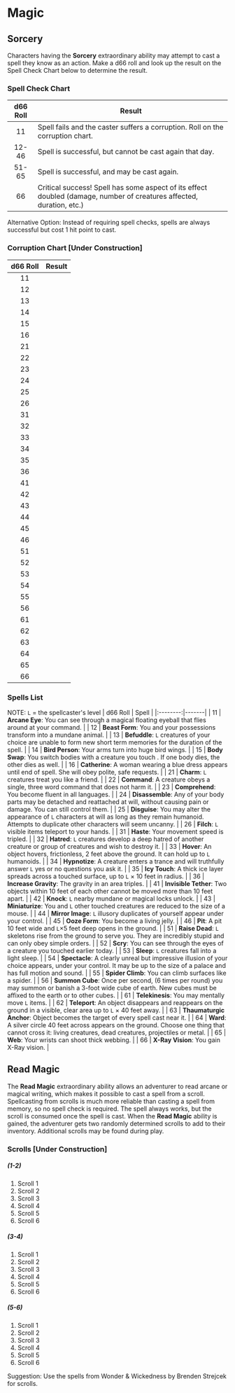 # Magic

## Sorcery
Characters having the **Sorcery** extraordinary ability may attempt to cast a spell they know as an action. Make a d66 roll and look up the result on the Spell Check Chart below to determine the result.

### Spell Check Chart
| d66 Roll | Result |
|:--------:|--------|
| 11       | Spell fails and the caster suffers a corruption. Roll on the corruption chart. |
| 12-46    | Spell is successful, but cannot be cast again that day. |
| 51-65    | Spell is successful, and may be cast again. |
| 66       | Critical success! Spell has some aspect of its effect doubled (damage, number of creatures affected, duration, etc.) |


Alternative Option: Instead of requiring spell checks, spells are always successful but cost 1 hit point to cast.

### Corruption Chart [Under Construction]
| d66 Roll | Result |
|:--------:|--------|
| 11 |  |
| 12 |  |
| 13 |  |
| 14 |  |
| 15 |  |
| 16 |  |
| 21 |  |
| 22 |  |
| 23 |  |
| 24 |  |
| 25 |  |
| 26 |  |
| 31 |  |
| 32 |  |
| 33 |  |
| 34 |  |
| 35 |  |
| 36 |  |
| 41 |  |
| 42 |  |
| 43 |  |
| 44 |  |
| 45 |  |
| 46 |  |
| 51 |  |
| 52 |  |
| 53 |  |
| 54 |  |
| 55 |  |
| 56 |  |
| 61 |  |
| 62 |  |
| 63 |  |
| 64 |  |
| 65 |  |
| 66 |  |

### Spells List
NOTE: `L` = the spellcaster's level
| d66 Roll | Spell |
|:--------:|-------|
| 11 | **Arcane Eye**: You can see through a magical floating eyeball that flies around at your command. |
| 12 | **Beast Form**: You and your possessions transform into a mundane animal. |
| 13 | **Befuddle**: `L` creatures of your choice are unable to form new short term memories for the duration of the spell. |
| 14 | **Bird Person**: Your arms turn into huge bird wings. |
| 15 | **Body Swap**: You switch bodies with a creature you touch . If one body dies, the other dies as well. |
| 16 | **Catherine**: A woman wearing a blue dress appears until end of spell. She will obey polite, safe requests. |
| 21 | **Charm**: `L` creatures treat you like a friend. |
| 22 | **Command**: A creature obeys a single, three word command that does not harm it. |
| 23 | **Comprehend**: You become fluent in all languages. |
| 24 | **Disassemble**: Any of your body parts may be detached and reattached at will, without causing pain or damage. You can still control them. |
| 25 | **Disguise**: You may alter the appearance of `L` characters at will as long as they remain humanoid. Attempts to duplicate other characters will seem uncanny. |
| 26 | **Filch**: `L` visible items teleport to your hands. |
| 31 | **Haste**: Your movement speed is tripled. |
| 32 | **Hatred**: `L` creatures develop a deep hatred of another creature or group of creatures and wish to destroy it. |
| 33 | **Hover**: An object hovers, frictionless, 2 feet above the ground. It can hold up to `L` humanoids. |
| 34 | **Hypnotize**: A creature enters a trance and will truthfully answer `L` yes or no questions you ask it. |
| 35 | **Icy Touch**: A thick ice layer spreads across a touched surface, up to `L` × 10 feet in radius. |
| 36 | **Increase Gravity**: The gravity in an area triples. |
| 41 | **Invisible Tether**: Two objects within 10 feet of each other cannot be moved more than 10 feet apart. |
| 42 | **Knock**: `L` nearby mundane or magical locks unlock. |
| 43 | **Miniaturize**: You and `L` other touched creatures are reduced to the size of a mouse. |
| 44 | **Mirror Image**: `L` illusory duplicates of yourself appear under your control. |
| 45 | **Ooze Form**: You become a living jelly. |
| 46 | **Pit**: A pit 10 feet wide and `L`×5 feet deep opens in the ground. |
| 51 | **Raise Dead**: `L` skeletons rise from the ground to serve you. They are incredibly stupid and can only obey simple orders. |
| 52 | **Scry**: You can see through the eyes of a creature you touched earlier today. |
| 53 | **Sleep**: `L` creatures fall into a light sleep. |
| 54 | **Spectacle**: A clearly unreal but impressive illusion of your choice appears, under your control. It may be up to the size of a palace and has full motion and sound. |
| 55 | **Spider Climb**: You can climb surfaces like a spider. |
| 56 | **Summon Cube**: Once per second, (6 times per round) you may summon or banish a 3-foot wide cube of earth. New cubes must be affixed to the earth or to other cubes. |
| 61 | **Telekinesis**: You may mentally move `L` items. |
| 62 | **Teleport**: An object disappears and reappears on the ground in a visible, clear area up to `L` × 40 feet away. |
| 63 | **Thaumaturgic Anchor**: Object becomes the target of every spell cast near it. |
| 64 | **Ward**: A silver circle 40 feet across appears on the ground. Choose one thing that cannot cross it: living creatures, dead creatures, projectiles or metal. |
| 65 | **Web**: Your wrists can shoot thick webbing. |
| 66 | **X-Ray Vision**: You gain X-Ray vision. |

## Read Magic
The **Read Magic** extraordinary ability allows an adventurer to read arcane or magical writing, which makes it possible to cast a spell from a scroll. Spellcasting from scrolls is much more reliable than casting a spell from memory, so no spell check is required. The spell always works, but the scroll is consumed once the spell is cast. When the **Read Magic** ability is gained, the adventurer gets two randomly determined scrolls to add to their inventory. Additional scrolls may be found during play.

### Scrolls [Under Construction]

##### (1-2)
1. Scroll 1
2. Scroll 2
3. Scroll 3
4. Scroll 4
5. Scroll 5
6. Scroll 6

##### (3-4)
1. Scroll 1
2. Scroll 2
3. Scroll 3
4. Scroll 4
5. Scroll 5
6. Scroll 6

##### (5-6)
1. Scroll 1
2. Scroll 2
3. Scroll 3
4. Scroll 4
5. Scroll 5
6. Scroll 6

Suggestion: Use the spells from Wonder & Wickedness by Brenden Strejcek for scrolls.
